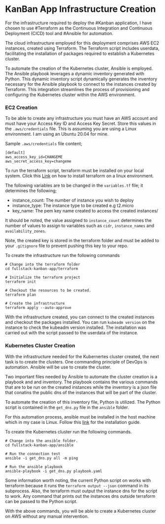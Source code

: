# KanBan App Infrastructure Creation

For the infrastructure required to deploy the #Kanban application, I have chosen to use #Terraform as the Continuous Integration and Continuous Deployment (CICD) tool and #Ansible for automation.

The cloud infrastructure employed for this deployment comprises AWS EC2 instances, created using Terraform. The Terraform script includes userdata, facilitating the installation of packages required to establish a Kubernetes cluster.

To automate the creation of the Kubernetes cluster, Ansible is employed. The Ansible playbook leverages a dynamic inventory generated with Python. This dynamic inventory script dynamically generates the inventory necessary for the Ansible playbook to connect to the instances created by Terraform. This integration streamlines the process of provisioning and configuring the Kubernetes cluster within the AWS environment.

###  EC2 Creation
To be able to create any infrastructure you must have an AWS account and must have your Access Key ID and Access Key Secret. Store this values in the `.aws/credentials` file. This is assuming you are using a Linux environment. I am using an Ubuntu 20.04 for mine.


Sample `.aws/credentials` file content;
```
[default]
aws_access_key_id=CHANGEME
aws_secret_access_key=changeme
```
To run the terraform script, terraform must be installed on your local system. Click this [Link](https://developer.hashicorp.com/terraform/tutorials/aws-get-started/install-cli) on how to install terraform on a linux environment.

The following variables are to be changed in the `variables.tf` file; it determines the following;

- instance_count: The number of instance you wish to deploy
- instance_type: The instance type to be created e.g t2.micro
- key_name: The pem key name created to access the created instances/

It should be noted, the value assigned to `instance_count` determines the number of values to assign to variables such as `cidr`, `instance_names` and `availability_zones`.

 Note, the created key is stored in the terraform folder and must be added to your `.gitignore` file to prevent pushing this key to your repo. 

To create the infrastructure run the following commands
```
# Change into the terraform folder
cd fullstack-kanban-app/terraform

# Initialize the terraform project
terraform init

# Checkout the resources to be created.
terraform plan

# Create the infrastructure
terraform apply --auto-approve 
```

With the infrastructure created, you can connect to the created instances and checkout the packages installed. You can run `kubeadm version` on the instance to check the kubeadm version installed. The installation was carried out with the script passed to the userdata of the instance.

### Kubernetes Cluster Creation
With the infrastructure needed for the Kubernertes cluster created, the next task is to create the clusters. One commanding principle of DevOps is automation. Ansible will be use to create the cluster.

Two important files needed by Ansible to automate the cluster creation is a playbook and and inventory. The playbook contains the various commands that are to be run on the created instances while the inventory is a json file that conatins the public dns of the instances that will be part of the cluster.

To automate the creation of this inventory file, Python is utilized. The Python script is contained in the `get_dns.py` file in the `ansible` folder.

For this automation process, ansible must be installed in the host machine which in my case is Linux. Follow this [link](https://docs.ansible.com/ansible/latest/installation_guide/intro_installation.html) for the installation guide.

To create the Kubernetes cluster run the following commands.

```
# Change into the ansible folder.
cd fullstack-kanban-app/ansible

# Run the connection test
ansible -i get_dns.py all -m ping

# Run the ansible playbook
ansible-playbook -i get_dns.py playbook.yaml 
```

Some information worth noting, the current Python script on works with terraform because it runs the `terraform output --json` command in its subprocess. Also, the terraform must output the instance dns for the script to work. Any command that prints out the instances dns outside terraform can be passed to the Python script.

With the above commands, you will be able to create a Kubernetes cluster on AWS without any manual intervention.


